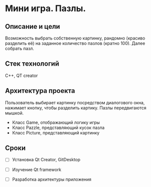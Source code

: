 # **Мини игра. Пазлы.**

## Описание и цели

Возможность выбрать собственную картинку, рандомно (красиво разделить её) на заданное количество пазлов (кратно 100). Далее собрать пазл.

## Стек технологий

С++, QT creator

## Архитектура проекта

Пользователь выбирает картинку посредством диалогового окна, нажимает кнопку, чтобы разделить картику. Пазлы передвигаются мышкой.
* Класс Game, отображающий логику игры
* Класс Pazzle, представляющий кусок пазла
* Класс Picture, представляющий картинку

## Сроки

- [ ] Установка Qt Creator, GitDesktop

- [ ] Изучение Qt framework

- [ ] Разработка архитектуры приложения
